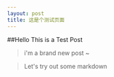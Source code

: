 ```yaml
---
layout: post
title: 这是个测试页面
---
```


##Hello This is a Test Post

> i'm a brand new post ~

> Let's try out some markdown